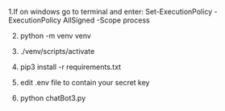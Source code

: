 1.If on windows go to terminal and enter: Set-ExecutionPolicy -ExecutionPolicy AllSigned -Scope process

2. python -m venv venv
   
3. ./venv/scripts/activate

4. pip3 install -r requirements.txt

5. edit .env file to contain your secret key

6. python chatBot3.py
